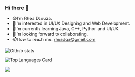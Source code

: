 ### Hi there 👋
- 😄I'm Rhea Dsouza.
- 👀I'm interested in UI/UX Designing and Web Development.
- 🌱I'm currently learning Java, C++, Python and UI/UX.
- 💞I'm looking forward to collaborating.
- 📫How to reach me: rheadqs@gmail.com

![Github stats](https://github-readme-stats.vercel.app/api?username=RheaDso&theme=github_dark&show_icons=true&count_private=true)

![Top Languages Card](https://github-readme-stats.vercel.app/api/top-langs/?username=RheaDso&theme=github_dark)

![](https://komarev.com/ghpvc/?username=RheaDso&style=flat)

